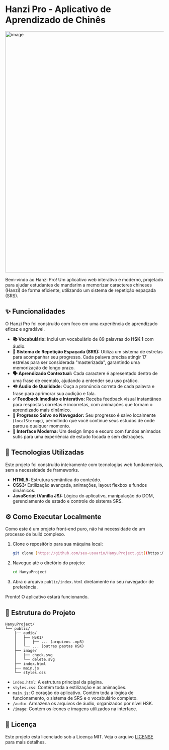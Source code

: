 # Hanzi Pro - Aplicativo de Aprendizado de Chinês

<img width="1365" height="767" alt="image" src="https://github.com/user-attachments/assets/26e61e5a-4364-46b6-b91f-599f17df29a0" />



Bem-vindo ao Hanzi Pro! Um aplicativo web interativo e moderno, projetado para ajudar estudantes de mandarim a memorizar caracteres chineses (Hanzi) de forma eficiente, utilizando um sistema de repetição espaçada (SRS).

## ✨ Funcionalidades

O Hanzi Pro foi construído com foco em uma experiência de aprendizado eficaz e agradável.

* **📚 Vocabulário:** Inclui um vocabulário de 89 palavras do **HSK 1** com áudio. 
* **🧠 Sistema de Repetição Espaçada (SRS):** Utiliza um sistema de estrelas para acompanhar seu progresso. Cada palavra precisa atingir 17 estrelas para ser considerada "masterizada", garantindo uma memorização de longo prazo.
* **🗣️ Aprendizado Contextual:** Cada caractere é apresentado dentro de uma frase de exemplo, ajudando a entender seu uso prático.
* **🔊 Áudio de Qualidade:** Ouça a pronúncia correta de cada palavra e frase para aprimorar sua audição e fala.
* **✅ Feedback Imediato e Interativo:** Receba feedback visual instantâneo para respostas corretas e incorretas, com animações que tornam o aprendizado mais dinâmico.
* **💾 Progresso Salvo no Navegador:** Seu progresso é salvo localmente (`localStorage`), permitindo que você continue seus estudos de onde parou a qualquer momento.
* **🎨 Interface Moderna:** Um design limpo e escuro com fundos animados sutis para uma experiência de estudo focada e sem distrações.

## 🚀 Tecnologias Utilizadas

Este projeto foi construído inteiramente com tecnologias web fundamentais, sem a necessidade de frameworks.

* **HTML5:** Estrutura semântica do conteúdo.
* **CSS3:** Estilização avançada, animações, layout flexbox e fundos dinâmicos.
* **JavaScript (Vanilla JS):** Lógica do aplicativo, manipulação do DOM, gerenciamento de estado e controle do sistema SRS.

## ⚙️ Como Executar Localmente

Como este é um projeto front-end puro, não há necessidade de um processo de build complexo.

1.  Clone o repositório para sua máquina local:
    ```bash
    git clone [https://github.com/seu-usuario/HanyuProject.git](https://github.com/seu-usuario/HanyuProject.git)
    ```
2.  Navegue até o diretório do projeto:
    ```bash
    cd HanyuProject
    ```
3.  Abra o arquivo `public/index.html` diretamente no seu navegador de preferência.

Pronto! O aplicativo estará funcionando.

## 📁 Estrutura do Projeto

```
HanyuProject/
└── public/
    ├── audio/
    │   ├── HSK1/
    │   │   ├── ... (arquivos .mp3)
    │   └── ... (outras pastas HSK)
    ├── image/
    │   ├── check.svg
    │   └── delete.svg
    ├── index.html
    ├── main.js
    └── styles.css
```
* `index.html`: A estrutura principal da página.
* `styles.css`: Contém toda a estilização e as animações.
* `main.js`: O coração do aplicativo. Contém toda a lógica de funcionamento, o sistema de SRS e o vocabulário completo.
* `/audio`: Armazena os arquivos de áudio, organizados por nível HSK.
* `/image`: Contém os ícones e imagens utilizados na interface.

## 📄 Licença

Este projeto está licenciado sob a Licença MIT. Veja o arquivo [LICENSE](LICENSE) para mais detalhes.
